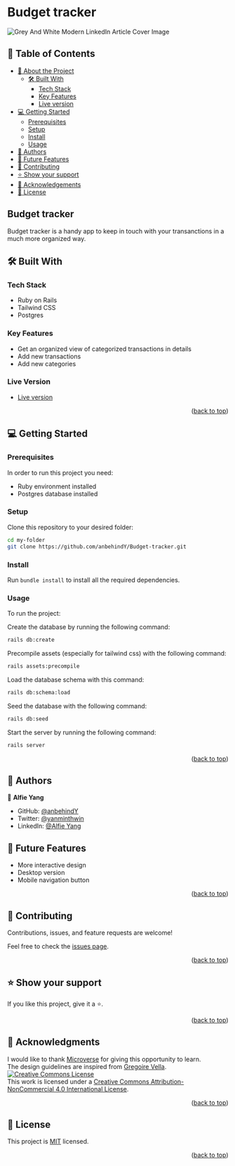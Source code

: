 <a name="readme-top"></a>


# Budget tracker

![Grey And White Modern LinkedIn Article Cover Image](https://github.com/anbehindY/vet-clinic/assets/110251622/5dd98313-8f77-4414-9fb0-368e125e4faf)
## 📗 Table of Contents

- [📖 About the Project](#about-project)
  - [🛠 Built With](#built-with)
    - [Tech Stack](#tech-stack)
    - [Key Features](#key-features)
    - [Live version](#live-version)
- [💻 Getting Started](#getting-started)
  - [Prerequisites](#prerequisites)
  - [Setup](#setup)
  - [Install](#install)
  - [Usage](#usage)
- [👥 Authors](#authors)
- [🔭 Future Features](#future-features)
- [🤝 Contributing](#contributing)
- [⭐️ Show your support](#support)
- [🙏 Acknowledgements](#acknowledgements)
- [📝 License](#license)



## Budget tracker <a name="about-project"></a>

Budget tracker is a handy app to keep in touch with your transanctions in a much more organized way.

## 🛠 Built With <a name="built-with"></a>

### Tech Stack <a name="tech-stack"></a>

- Ruby on Rails
- Tailwind CSS
- Postgres

### Key Features <a name="key-features"></a>

- Get an organized view of categorized transactions in details
- Add new transactions
- Add new categories

### Live Version <a name="key-features"></a>

- [Live version](https://budget-tracker-first-release.onrender.com/)


<p align="right">(<a href="#readme-top">back to top</a>)</p>

## 💻 Getting Started <a name="getting-started"></a>

### Prerequisites

In order to run this project you need:
- Ruby environment installed
- Postgres database installed

### Setup

Clone this repository to your desired folder:

```sh
cd my-folder
git clone https://github.com/anbehindY/Budget-tracker.git
```

### Install

Run `bundle install` to install all the required dependencies.

### Usage

To run the project:

Create the database by running the following command:

```sh
rails db:create
```

Precompile assets (especially for tailwind css) with the following command:
```sh
rails assets:precompile
```

Load the database schema with this command:

```sh
rails db:schema:load
```

Seed the database with the following command:

```sh
rails db:seed
```

Start the server by running the following command:

```sh
rails server
```

<p align="right">(<a href="#readme-top">back to top</a>)</p>

## 👥 Authors <a name="authors"></a>

👤 **Alfie Yang**

- GitHub: [@anbehindY](https://github.com/anbehindY)
- Twitter: [@yanminthwin](https://twitter.com/yanminthwin)
- LinkedIn: [@Alfie Yang](https://www.linkedin.com/in/yan-min-thwin)

## 🔭 Future Features <a name="future-features"></a>

- More interactive design
- Desktop version
- Mobile navigation button

<p align="right">(<a href="#readme-top">back to top</a>)</p>

## 🤝 Contributing <a name="contributing"></a>

Contributions, issues, and feature requests are welcome!

Feel free to check the [issues page](https://github.com/anbehindY/Budget-tracker/issues/).

<p align="right">(<a href="#readme-top">back to top</a>)</p>

## ⭐️ Show your support <a name="support"></a>

If you like this project, give it a ⭐.

<p align="right">(<a href="#readme-top">back to top</a>)</p>

## 🙏 Acknowledgments <a name="acknowledgements"></a>

I would like to thank [Microverse](https://www.microverse.org/) for giving this opportunity to learn.<br>
The design guidelines are inspired from [Gregoire Vella](https://www.behance.net/gregoirevella).<a rel="license" href="http://creativecommons.org/licenses/by-nc/4.0/"><img alt="Creative Commons License" style="border-width:0" src="https://i.creativecommons.org/l/by-nc/4.0/80x15.png" /></a><br />This work is licensed under a <a rel="license" href="http://creativecommons.org/licenses/by-nc/4.0/">Creative Commons Attribution-NonCommercial 4.0 International License</a>.


<p align="right">(<a href="#readme-top">back to top</a>)</p>

## 📝 License <a name="license"></a>

This project is [MIT](/LICENSE) licensed.

<p align="right">(<a href="#readme-top">back to top</a>)</p>
